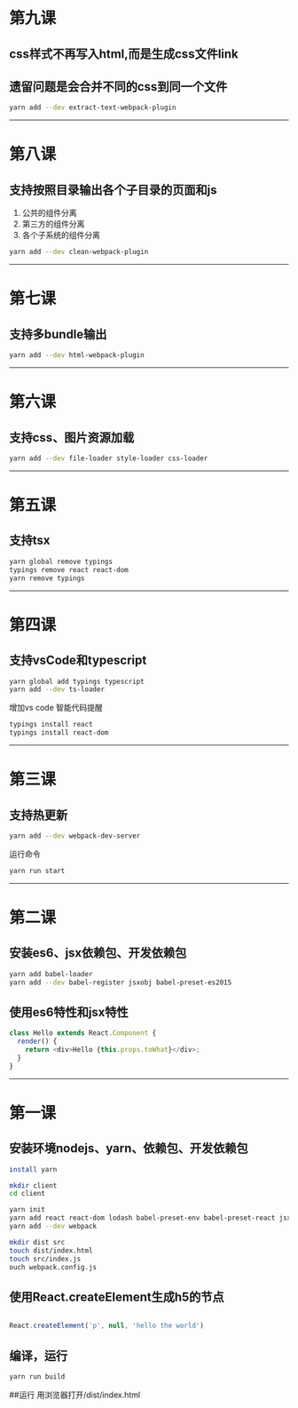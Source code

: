 # 第九课
## css样式不再写入html,而是生成css文件link
## 遗留问题是会合并不同的css到同一个文件

```sh
yarn add --dev extract-text-webpack-plugin

```
***

# 第八课
## 支持按照目录输出各个子目录的页面和js
1. 公共的组件分离
2. 第三方的组件分离
3. 各个子系统的组件分离


```sh
yarn add --dev clean-webpack-plugin

```
***

# 第七课
## 支持多bundle输出

```sh
yarn add --dev html-webpack-plugin

```
***

# 第六课
## 支持css、图片资源加载

```sh
yarn add --dev file-loader style-loader css-loader

```
***

# 第五课
## 支持tsx

```sh
yarn global remove typings
typings remove react react-dom
yarn remove typings

```
***

# 第四课
## 支持vsCode和typescript

```sh
yarn global add typings typescript
yarn add --dev ts-loader

```

增加vs code 智能代码提醒
```sh
typings install react
typings install react-dom
```
***

# 第三课
## 支持热更新

```sh
yarn add --dev webpack-dev-server
```

运行命令

```sh
yarn run start
```

***

# 第二课
## 安装es6、jsx依赖包、开发依赖包
```sh
yarn add babel-loader
yarn add --dev babel-register jsxobj babel-preset-es2015
```

## 使用es6特性和jsx特性
```js
class Hello extends React.Component {
  render() {
    return <div>Hello {this.props.toWhat}</div>;
  }
}

```
***

# 第一课
## 安装环境nodejs、yarn、依赖包、开发依赖包
```sh
install yarn

mkdir client
cd client

yarn init
yarn add react react-dom lodash babel-preset-env babel-preset-react jsx 
yarn add --dev webpack

mkdir dist src
touch dist/index.html
touch src/index.js
ouch webpack.config.js

```

## 使用React.createElement生成h5的节点
```js

React.createElement('p', null, 'hello the world')

```

## 编译，运行

```sh
yarn run build

```

##运行
用浏览器打开/dist/index.html
